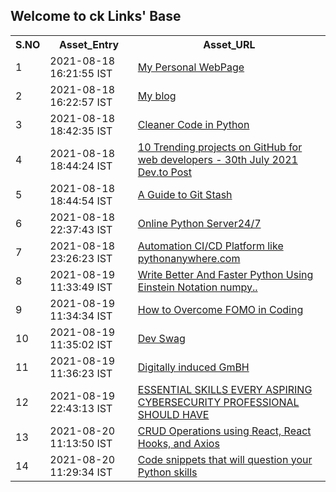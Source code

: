 
## Welcome to ck Links' Base


<table>

<tr>
<th> S.NO </th>
<th> Asset_Entry </th>
<th> Asset_URL </th>
</tr>

<tr>
<td>1</td>
<td>2021-08-18 16:21:55 IST</td>
<td><a href="https://www.yashashchandra.me">My Personal WebPage</a></td>
</tr>

<tr>
<td>2</td>
<td>2021-08-18 16:22:57 IST</td>
<td><a href="https://blog.yashashchandra.me">My blog</a></td>
</tr>

<tr>
<td>3</td>
<td>2021-08-18 18:42:35 IST</td>
<td><a href="https://testdriven.io/blog/clean-code-python/">Cleaner Code in Python</a></td>
</tr>

<tr>
<td>4</td>
<td>2021-08-18 18:44:24 IST</td>
<td><a href="https://dev.to/iainfreestone/10-trending-projects-on-github-for-web-developers-30th-july-2021-bnc">10 Trending projects on GitHub for web developers - 30th July 2021 Dev.to Post</a></td>
</tr>

<tr>
<td>5</td>
<td>2021-08-18 18:44:54 IST</td>
<td><a href="https://dev.to/pragativerma18/a-guide-to-git-stash-2h5d">A Guide to Git Stash</a></td>
</tr>

<tr>
<td>6</td>
<td>2021-08-18 22:37:43 IST</td>
<td><a href="https://www.pythonanywhere.com/">Online Python Server24/7</a></td>
</tr>

<tr>
<td>7</td>
<td>2021-08-18 23:26:23 IST</td>
<td><a href="https://www.wayscript.com">Automation CI/CD Platform like pythonanywhere.com</a></td>
</tr>

<tr>
<td>8</td>
<td>2021-08-19 11:33:49 IST</td>
<td><a href="https://towardsdatascience.com/write-better-and-faster-python-using-einstein-notation-3b01fc1e8641">Write Better And Faster Python Using Einstein Notation numpy..</a></td>
</tr>

<tr>
<td>9</td>
<td>2021-08-19 11:34:34 IST</td>
<td><a href="https://dev.to/byteslash/how-to-overcome-fomo-in-coding-174n">How to Overcome FOMO in Coding</a></td>
</tr>

<tr>
<td>10</td>
<td>2021-08-19 11:35:02 IST</td>
<td><a href="https://devswag.io/?tags=accessories+badges+clothing+device+donation+hacktoberfest+mug+software+stickers">Dev Swag</a></td>
</tr>

<tr>
<td>11</td>
<td>2021-08-19 11:36:23 IST</td>
<td><a href="https://devswag.io/?tags=accessories+badges+clothing+device+donation+hacktoberfest+mug+software+stickers">Digitally induced GmBH</a></td>
</tr>

<tr>
<td>12</td>
<td>2021-08-19 22:43:13 IST</td>
<td><a href="https://www.analyticsinsight.net/essential-skills-every-aspiring-cybersecurity-professional-should-have/">ESSENTIAL SKILLS EVERY ASPIRING CYBERSECURITY PROFESSIONAL SHOULD HAVE</a></td>
</tr>

<tr>
<td>13</td>
<td>2021-08-20 11:13:50 IST</td>
<td><a href="https://www-freecodecamp-org.cdn.ampproject.org/c/s/www.freecodecamp.org/news/how-to-perform-crud-operations-using-react/amp/">CRUD Operations using React, React Hooks, and Axios</a></td>
</tr>

<tr>
<td>14</td>
<td>2021-08-20 11:29:34 IST</td>
<td><a href="https://towardsdatascience.com/python-but-its-weird-f90b45220f86">Code snippets that will question your Python skills</a></td>
</tr>

</table>

